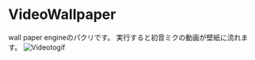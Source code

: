 # VideoWallpaper
wall paper engineのパクリです。
実行すると初音ミクの動画が壁紙に流れます。
![Videotogif](https://user-images.githubusercontent.com/54424613/100531091-83c43580-323d-11eb-8cf2-bca4b9d6873b.gif)
